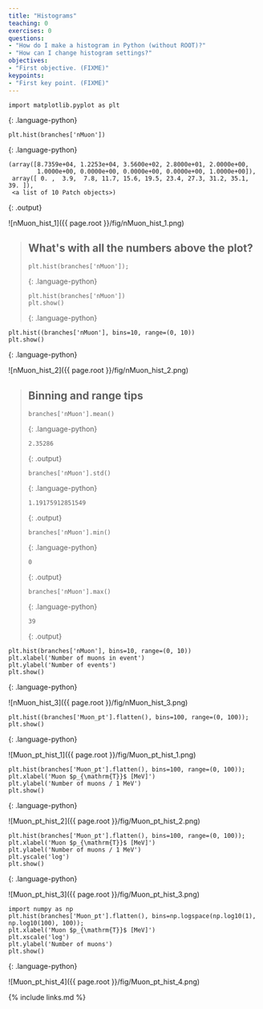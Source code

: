 ```yaml
---
title: "Histograms"
teaching: 0
exercises: 0
questions:
- "How do I make a histogram in Python (without ROOT)?"
- "How can I change histogram settings?"
objectives:
- "First objective. (FIXME)"
keypoints:
- "First key point. (FIXME)"
---
```


~~~
import matplotlib.pyplot as plt
~~~
{: .language-python}

~~~
plt.hist(branches['nMuon'])
~~~
{: .language-python}
~~~
(array([8.7359e+04, 1.2253e+04, 3.5600e+02, 2.8000e+01, 2.0000e+00,
        1.0000e+00, 0.0000e+00, 0.0000e+00, 0.0000e+00, 1.0000e+00]),
 array([ 0. ,  3.9,  7.8, 11.7, 15.6, 19.5, 23.4, 27.3, 31.2, 35.1, 39. ]),
 <a list of 10 Patch objects>)
~~~
{: .output}

![nMuon_hist_1]({{ page.root }}/fig/nMuon_hist_1.png)

> ## What's with all the numbers above the plot?
>
> ~~~
> plt.hist(branches['nMuon']);
> ~~~
> {: .language-python}
> ~~~
> plt.hist(branches['nMuon'])
> plt.show()
> ~~~
> {: .language-python}

~~~
plt.hist((branches['nMuon'], bins=10, range=(0, 10))
plt.show()
~~~
{: .language-python}

![nMuon_hist_2]({{ page.root }}/fig/nMuon_hist_2.png)

> ## Binning and range tips
>
> ~~~
> branches['nMuon'].mean()
> ~~~
> {: .language-python}
> ~~~
> 2.35286
> ~~~
> {: .output}
>
> ~~~
> branches['nMuon'].std()
> ~~~
> {: .language-python}
> ~~~
> 1.19175912851549
> ~~~
> {: .output}
>
> ~~~
> branches['nMuon'].min()
> ~~~
> {: .language-python}
> ~~~
> 0
> ~~~
> {: .output}
>
> ~~~
> branches['nMuon'].max()
> ~~~
> {: .language-python}
> ~~~
> 39
> ~~~
> {: .output}

~~~
plt.hist(branches['nMuon'], bins=10, range=(0, 10))
plt.xlabel('Number of muons in event')
plt.ylabel('Number of events')
plt.show()
~~~
{: .language-python}

![nMuon_hist_3]({{ page.root }}/fig/nMuon_hist_3.png)


~~~
plt.hist((branches['Muon_pt'].flatten(), bins=100, range=(0, 100));
plt.show()
~~~
{: .language-python}

![Muon_pt_hist_1]({{ page.root }}/fig/Muon_pt_hist_1.png)

~~~
plt.hist(branches['Muon_pt'].flatten(), bins=100, range=(0, 100));
plt.xlabel('Muon $p_{\mathrm{T}}$ [MeV]')
plt.ylabel('Number of muons / 1 MeV')
plt.show()
~~~
{: .language-python}

![Muon_pt_hist_2]({{ page.root }}/fig/Muon_pt_hist_2.png)

~~~
plt.hist(branches['Muon_pt'].flatten(), bins=100, range=(0, 100));
plt.xlabel('Muon $p_{\mathrm{T}}$ [MeV]')
plt.ylabel('Number of muons / 1 MeV')
plt.yscale('log')
plt.show()
~~~
{: .language-python}

![Muon_pt_hist_3]({{ page.root }}/fig/Muon_pt_hist_3.png)

~~~
import numpy as np
plt.hist(branches['Muon_pt'].flatten(), bins=np.logspace(np.log10(1), np.log10(100), 100));
plt.xlabel('Muon $p_{\mathrm{T}}$ [MeV]')
plt.xscale('log')
plt.ylabel('Number of muons')
plt.show()
~~~
{: .language-python}

![Muon_pt_hist_4]({{ page.root }}/fig/Muon_pt_hist_4.png)

{% include links.md %}
